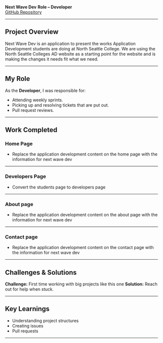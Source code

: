 **Next Wave Dev** 
**Role – Developer**  
[GitHub Repository](https://github.com/SeattleColleges/NextWaveDev)

---

## Project Overview

Next Wave Dev is an application to present the works Application Development students are doing at North Seattle College. We are using the North Seattle Colleges AD website as a starting point for the website and is making the changes it needs fit what we need. 

---

## My Role

As the **Developer**, I was responsible for:

- Attending weekly sprints.
- Picking up and resolving tickets that are put out.
- Pull request reviews.

---

## Work Completed 

### Home Page
- Replace the application development content on the home page with the information for next wave dev

---

### Developers Page
- Convert the students page to developers page

---

### About page
- Replace the application development content on the about page with the information for next wave dev

---

### Contact page
- Replace the application development content on the contact page with the information for next wave dev

---

## Challenges & Solutions

**Challenge:** First time working with big projects like this one 
**Solution:** Reach out for help when stuck.

---

## Key Learnings

- Understanding project structures
- Creating issues
- Pull requests


---
